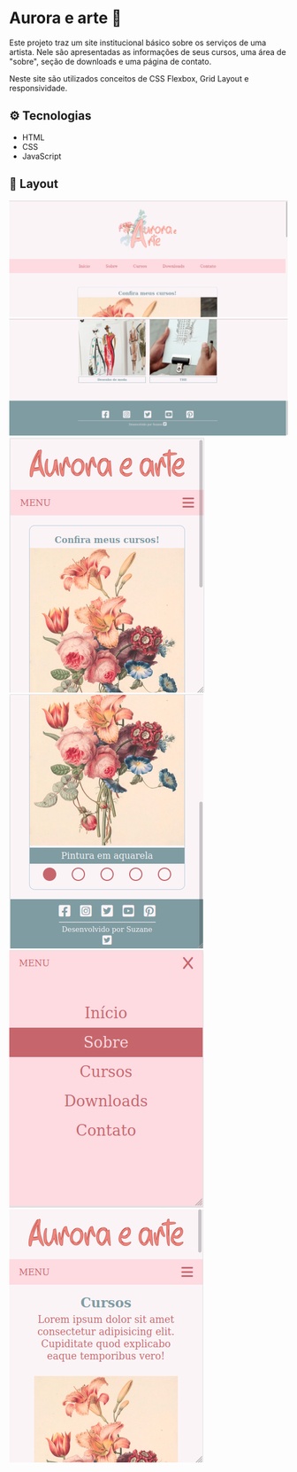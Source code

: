# Aurora e arte :pencil:

Este projeto traz um site institucional básico sobre os serviços de uma artista. Nele são apresentadas as informações de seus cursos, uma área de "sobre", seção de downloads e uma página de contato.

Neste site são utilizados conceitos de CSS Flexbox, Grid Layout e responsividade.

## :gear: Tecnologias

- HTML
- CSS
- JavaScript

## :art: Layout

![layout1](img/layout1.png)
![layout2](img/layout2.png)
![layout3](img/layout3.png)
![layout4](img/layout4.png)
![layout5](img/layout5.png)
![layout6](img/layout6.png)
